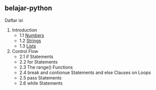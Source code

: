 ## belajar-python
Daftar isi
1. Introduction
    - 1.1 [Numbers][1]
    - 1.2 [Strings][2]
    - 1.3 [Lists][3]
2. Control Flow
    - 2.1 if Statements
    - 2.2 for Statements
    - 2.3 The range() Functions
    - 2.4 break and contionue Statements and else Clauses on Loops
    - 2.5 pass Statements
    - 2.6 while Statements
    


















[1]: https://github.com/helmiz/belajar-python/blob/master/number.py
[2]: https://github.com/helmiz/belajar-python/blob/master/string.py
[3]: https://github.com/helmiz/belajar-python/blob/master/list.py
